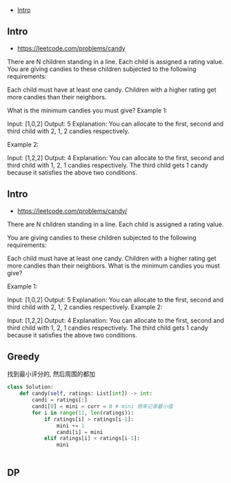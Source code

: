 - [Intro](#intro)

## Intro

- https://leetcode.com/problems/candy

There are N children standing in a line. Each child is assigned a rating value.
You are giving candies to these children subjected to the following requirements:

Each child must have at least one candy.
Children with a higher rating get more candies than their neighbors.

What is the minimum candies you must give?
Example 1:

Input: [1,0,2]
Output: 5
Explanation: You can allocate to the first, second and third child with 2, 1, 2 candies respectively.

Example 2:

Input: [1,2,2]
Output: 4
Explanation: You can allocate to the first, second and third child with 1, 2, 1 candies respectively.
             The third child gets 1 candy because it satisfies the above two conditions.





## Intro

- https://leetcode.com/problems/candy/


There are N children standing in a line. Each child is assigned a rating value.

You are giving candies to these children subjected to the following requirements:

Each child must have at least one candy.
Children with a higher rating get more candies than their neighbors.
What is the minimum candies you must give?

Example 1:

Input: [1,0,2]
Output: 5
Explanation: You can allocate to the first, second and third child with 2, 1, 2 candies respectively.
Example 2:

Input: [1,2,2]
Output: 4
Explanation: You can allocate to the first, second and third child with 1, 2, 1 candies respectively. The third child gets 1 candy because it satisfies the above two conditions.




## Greedy

找到最小评分的, 然后周围的都加

```py
class Solution:
    def candy(self, ratings: List[int]) -> int:
        candi = ratings[:]
        candi[0] = mini = curr = 0 # mini 用来记录最小值
        for i in range(11, len(ratings)):
            if ratings[i] > ratings[i-1]:
                mini += 1
                candi[i] = mini
            elif ratings[i] < ratings[i-1]:
                mini



```

## DP









